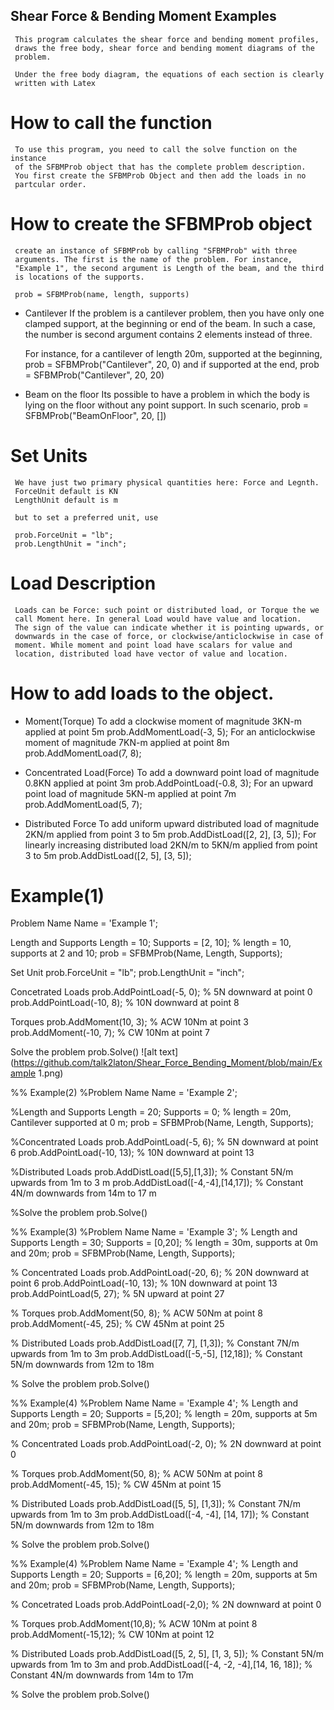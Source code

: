 ## Shear Force & Bending Moment Examples

     This program calculates the shear force and bending moment profiles, 
     draws the free body, shear force and bending moment diagrams of the 
     problem.
 
     Under the free body diagram, the equations of each section is clearly 
     written with Latex
 
# How to call the function
     To use this program, you need to call the solve function on the instance 
     of the SFBMProb object that has the complete problem description.
     You first create the SFBMProb Object and then add the loads in no
     partcular order. 

# How to create the SFBMProb object
     create an instance of SFBMProb by calling "SFBMProb" with three
     arguments. The first is the name of the problem. For instance, 
     "Example 1", the second argument is Length of the beam, and the third
     is locations of the supports. 

     prob = SFBMProb(name, length, supports)
-   Cantilever
       If the problem is a cantilever problem, then you have only one clamped 
       support, at the beginning or end of the beam. In such a case, the number is
       second argument contains 2 elements instead of three. 

       For instance, for a cantilever of length 20m, supported at the beginning, 
       prob = SFBMProb("Cantilever", 20, 0)
       and if supported at the end, 
       prob = SFBMProb("Cantilever", 20, 20)

-   Beam on the floor
       Its possible to have a problem in which the body is lying on the floor 
       without any point support. In such scenario, 
       prob = SFBMProb("BeamOnFloor", 20, [])

# Set Units
     We have just two primary physical quantities here: Force and Legnth.
     ForceUnit default is KN
     LengthUnit default is m

     but to set a preferred unit, use

     prob.ForceUnit = "lb";
     prob.LengthUnit = "inch";
# Load Description
     Loads can be Force: such point or distributed load, or Torque the we
     call Moment here. In general Load would have value and location.
     The sign of the value can indicate whether it is pointing upwards, or
     downwards in the case of force, or clockwise/anticlockwise in case of
     moment. While moment and point load have scalars for value and
     location, distributed load have vector of value and location. 

# How to add loads to the object.

-   Moment(Torque)
         To add a clockwise moment of magnitude 3KN-m applied at point 5m
         prob.AddMomentLoad(-3, 5);
         For an anticlockwise moment of magnitude 7KN-m applied at point 8m
         prob.AddMomentLoad(7, 8);

-   Concentrated Load(Force)
         To add a downward point load of magnitude 0.8KN applied at point 3m
         prob.AddPointLoad(-0.8, 3);
         For an upward point load of magnitude 5KN-m applied at point 7m
         prob.AddMomentLoad(5, 7);

-   Distributed Force
         To add uniform upward distributed load of magnitude 2KN/m applied from point 3 to 5m 
         prob.AddDistLoad([2, 2], [3, 5]);
         For linearly increasing distributed load 2KN/m  to 5KN/m applied from point 3 to 5m 
         prob.AddDistLoad([2, 5], [3, 5]);


#     Example(1)

Problem Name
Name = 'Example 1';

Length and Supports
Length = 10; Supports = [2, 10]; % length  = 10, supports at 2 and 10;
prob = SFBMProb(Name, Length, Supports);

Set Unit
prob.ForceUnit = "lb";
prob.LengthUnit = "inch";

Concetrated Loads
prob.AddPointLoad(-5, 0); % 5N downward at point 0
prob.AddPointLoad(-10, 8); % 10N downward at point 8

Torques
prob.AddMoment(10, 3);  % ACW 10Nm at point 3
prob.AddMoment(-10, 7); % CW 10Nm at point 7

Solve the problem
prob.Solve()
![alt text](https://github.com/talk2laton/Shear_Force_Bending_Moment/blob/main/Example 1.png)

%%     Example(2)
%Problem Name
Name = 'Example 2';

%Length and Supports
Length = 20; Supports = 0; % length  = 20m, Cantilever supported at 0 m;
prob = SFBMProb(Name, Length, Supports);

%Concentrated Loads
prob.AddPointLoad(-5, 6);   % 5N downward at point 6
prob.AddPointLoad(-10, 13); % 10N downward at point 13

%Distributed Loads
prob.AddDistLoad([5,5],[1,3]);    % Constant 5N/m upwards from 1m to 3 m 
prob.AddDistLoad([-4,-4],[14,17]); % Constant 4N/m downwards from 14m to 17 m

%Solve the problem
prob.Solve()

%%     Example(3)
%Problem Name
Name = 'Example 3';
% Length and Supports
Length = 30; Supports = [0,20]; % length  = 30m, supports at 0m and 20m;
prob = SFBMProb(Name, Length, Supports);

% Concentrated Loads
prob.AddPointLoad(-20, 6);   % 20N downward at point 6
prob.AddPointLoad(-10, 13);  % 10N downward at point 13
prob.AddPointLoad(5, 27);    % 5N upward at point 27

% Torques
prob.AddMoment(50, 8);  % ACW 50Nm at point 8
prob.AddMoment(-45, 25); % CW 45Nm at point 25

% Distributed Loads
prob.AddDistLoad([7, 7], [1,3]);    % Constant 7N/m upwards from 1m to 3m 
prob.AddDistLoad([-5,-5], [12,18]); % Constant 5N/m downwards from 12m to 18m

% Solve the problem
prob.Solve()

%%     Example(4)
%Problem Name
Name = 'Example 4';
% Length and Supports
Length = 20; Supports = [5,20]; % length  = 20m, supports at 5m and 20m;
prob = SFBMProb(Name, Length, Supports);

% Concentrated Loads
prob.AddPointLoad(-2, 0);   % 2N downward at point 0

% Torques
prob.AddMoment(50, 8);  % ACW 50Nm at point 8
prob.AddMoment(-45, 15); % CW 45Nm at point 15

% Distributed Loads
prob.AddDistLoad([5, 5], [1,3]);    % Constant 7N/m upwards from 1m to 3m 
prob.AddDistLoad([-4, -4], [14, 17]); % Constant 5N/m downwards from 12m to 18m

% Solve the problem
prob.Solve()

%%     Example(4)
%Problem Name
Name = 'Example 4';
% Length and Supports
Length = 20; Supports = [6,20]; % length  = 20m, supports at 5m and 20m;
prob = SFBMProb(Name, Length, Supports);

% Concetrated Loads
prob.AddPointLoad(-2,0);  % 2N downward at point 0

% Torques
prob.AddMoment(10,8);   % ACW 10Nm at point 8
prob.AddMoment(-15,12); % CW 10Nm at point 12

% Distributed Loads
prob.AddDistLoad([5, 2, 5], [1, 3, 5]);    % Constant 5N/m upwards from 1m to 3m and 
prob.AddDistLoad([-4, -2, -4],[14, 16, 18]); % Constant 4N/m downwards from 14m to 17m

% Solve the problem
prob.Solve()